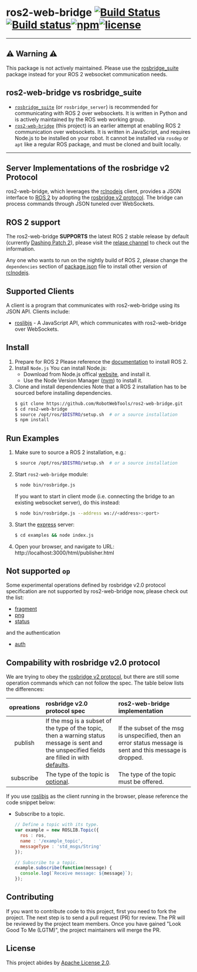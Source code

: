 # ros2-web-bridge [![Build Status](https://travis-ci.org/RobotWebTools/ros2-web-bridge.svg?branch=develop)](https://travis-ci.org/RobotWebTools/ros2-web-bridge)[![Build status](https://ci.appveyor.com/api/projects/status/upb8xbq0f05mtgff/branch/develop?svg=true)](https://ci.appveyor.com/project/minggangw/ros2-web-bridge/branch/develop)[![npm](https://img.shields.io/npm/dt/ros2-web-bridge.svg)](https://www.npmjs.com/package/ros2-web-bridge)[![license](https://img.shields.io/github/license/RobotWebTools/ros2-web-bridge.svg)](https://github.com/RobotWebTools/ros2-web-bridge/blob/develop/LICENSE)

---

## :warning: Warning :warning:

This package is not actively maintained. Please use the [rosbridge_suite](https://github.com/RobotWebTools/rosbridge_suite) package instead for your ROS 2 websocket communication needs.

## ros2-web-bridge vs rosbridge_suite

- [`rosbridge_suite`](https://github.com/RobotWebTools/rosbridge_suite) (or `rosbridge_server`) is recommended for communicating with ROS 2 over websockets. It is written in Python and is actively maintained by the ROS web working group.
- [`ros2-web-bridge`](https://github.com/RobotWebTools/ros2-web-bridge) (this project) is an earlier attempt at enabling ROS 2 communication over websockets. It is written in JavaScript, and requires Node.js to be installed on your robot. It cannot be installed via `rosdep` or `apt` like a regular ROS package, and must be cloned and built locally.

---

## Server Implementations of the rosbridge v2 Protocol

ros2-web-bridge, which leverages the [rclnodejs](https://github.com/RobotWebTools/rclnodejs) client, provides a JSON interface to [ROS 2](https://index.ros.org/doc/ros2/) by adopting the [rosbridge v2 protocol](https://github.com/RobotWebTools/rosbridge_suite/blob/develop/ROSBRIDGE_PROTOCOL.md). The bridge can process commands through JSON tuneled over WebSockets.

## ROS 2 support

The ros2-web-bridge **SUPPORTS** the latest ROS 2 stable release by default (currently [Dashing Patch 2](https://github.com/ros2/ros2/releases/tag/release-dashing-20190806)), please visit the [relase channel](https://github.com/ros2/ros2/releases) to check out the information.

Any one who wants to run on the nightly build of ROS 2, please change the `dependencies` section of [package.json](https://github.com/RobotWebTools/ros2-web-bridge/blob/develop/package.json) file to install other version of [rclnodejs](https://github.com/RobotWebTools/rclnodejs#match-with-ros-20-stable-releases).

## Supported Clients

A client is a program that communicates with ros2-web-bridge using its JSON API. Clients include:

* [roslibjs](https://github.com/RobotWebTools/roslibjs) - A JavaScript API, which communicates with ros2-web-bridge over WebSockets.

## Install

1. Prepare for ROS 2
    Please reference the [documentation](https://index.ros.org/doc/ros2/Installation/) to install ROS 2.
2. Install `Node.js`
    You can install Node.js:
    * Download from Node.js offical [website](https://nodejs.org/en/), and install it.
    * Use the Node Version Manager ([nvm](https://github.com/creationix/nvm)) to install it.
3. Clone and install dependencies
    Note that a ROS 2 installation has to be sourced before installing dependencies.
    ```bash
    $ git clone https://github.com/RobotWebTools/ros2-web-bridge.git
    $ cd ros2-web-bridge
    $ source /opt/ros/$DISTRO/setup.sh  # or a source installation
    $ npm install
    ```

## Run Examples

1. Make sure to source a ROS 2 installation, e.g.:
    ```bash
    $ source /opt/ros/$DISTRO/setup.sh  # or a source installation
    ```
2. Start `ros2-web-bridge` module:
    ```bash
    $ node bin/rosbridge.js
    ```
    If you want to start in client mode (i.e. connecting the bridge to an existing websocket server), do this instead:
    ```bash
    $ node bin/rosbridge.js --address ws://<address>:<port>
    ```
3. Start the [express](https://www.npmjs.com/package/express) server:
    ```bash
    $ cd examples && node index.js
    ```
4. Open your browser, and navigate to URL: http://localhost:3000/html/publisher.html

## Not supported `op`

Some experimental operations defined by rosbridge v2.0 protocol specification are not supported by ros2-web-bridge now, please check out the list:

* [fragment](https://github.com/RobotWebTools/rosbridge_suite/blob/develop/ROSBRIDGE_PROTOCOL.md#311-fragmentation--fragment--experimental)
* [png](https://github.com/RobotWebTools/rosbridge_suite/blob/develop/ROSBRIDGE_PROTOCOL.md#312-png-compression--png--experimental)
* [status](https://github.com/RobotWebTools/rosbridge_suite/blob/develop/ROSBRIDGE_PROTOCOL.md#322-status-message--status--experimental)

and the authentication

* [auth](https://github.com/RobotWebTools/rosbridge_suite/blob/develop/ROSBRIDGE_PROTOCOL.md#331-authenticate--auth-)

## Compability with rosbridge v2.0 protocol

We are trying to obey the [rosbridge v2 protocol](https://github.com/RobotWebTools/rosbridge_suite/blob/develop/ROSBRIDGE_PROTOCOL.md), but there are still some operation commands which can not follow the spec. The table below lists the differences:

opreations | rosbridge v2.0 protocol spec | ros2-web-bridge implementation |
:------------: |  :------------ |  :------------- |
publish | If the msg is a subset of the type of the topic, then a warning status message is sent and the unspecified fields are filled in with [defaults](https://github.com/RobotWebTools/rosbridge_suite/blob/develop/ROSBRIDGE_PROTOCOL.md#343-publish--publish-). | If the subset of the msg is unspecified, then an error status message is sent and this message is dropped.
subscribe | The type of the topic is [optional](https://github.com/RobotWebTools/rosbridge_suite/blob/develop/ROSBRIDGE_PROTOCOL.md#344-subscribe). | The type of the topic must be offered.

If you use [roslibjs](https://static.robotwebtools.org/roslibjs/current/roslib.js) as the client running in the browser, please reference the code snippet below:

* Subscribe to a topic.
  ```JavaScript
  // Define a topic with its type.
  var example = new ROSLIB.Topic({
    ros : ros,
    name : '/example_topic',
    messageType : 'std_msgs/String'
  });

  // Subscribe to a topic.
  example.subscribe(function(message) {
    console.log(`Receive message: ${message}`);
  });
  ```

## Contributing

If you want to contribute code to this project, first you need to fork the
project. The next step is to send a pull request (PR) for review. The PR will be reviewed by the project team members. Once you have gained "Look Good To Me (LGTM)", the project maintainers will merge the PR.

## License

This project abides by [Apache License 2.0](https://github.com/RobotWebTools/ros2-web-bridge/blob/develop/LICENSE).
